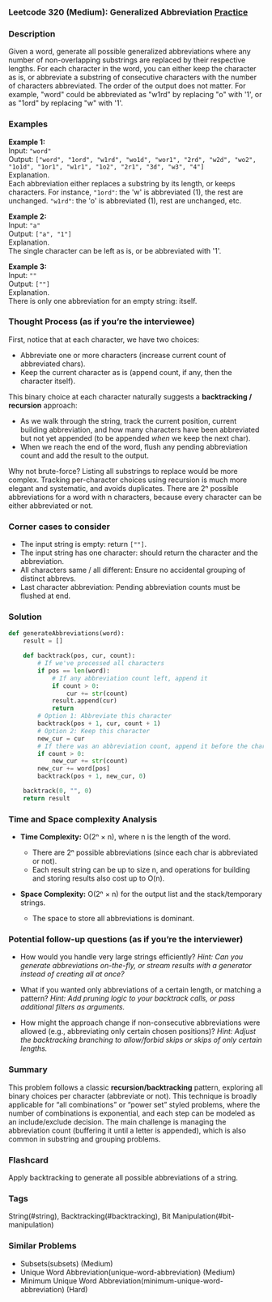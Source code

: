 ### Leetcode 320 (Medium): Generalized Abbreviation [Practice](https://leetcode.com/problems/generalized-abbreviation)

### Description  
Given a word, generate all possible generalized abbreviations where any number of non-overlapping substrings are replaced by their respective lengths. For each character in the word, you can either keep the character as is, or abbreviate a substring of consecutive characters with the number of characters abbreviated. The order of the output does not matter. For example, "word" could be abbreviated as "w1rd" by replacing "o" with '1', or as "1ord" by replacing "w" with '1'.

### Examples  

**Example 1:**  
Input: `"word"`  
Output: `["word", "1ord", "w1rd", "wo1d", "wor1", "2rd", "w2d", "wo2", "1o1d", "1or1", "w1r1", "1o2", "2r1", "3d", "w3", "4"]`  
Explanation.  
Each abbreviation either replaces a substring by its length, or keeps characters. For instance, `"1ord"`: the 'w' is abbreviated (1), the rest are unchanged. `"w1rd"`: the 'o' is abbreviated (1), rest are unchanged, etc.

**Example 2:**  
Input: `"a"`  
Output: `["a", "1"]`  
Explanation.  
The single character can be left as is, or be abbreviated with '1'.

**Example 3:**  
Input: `""`  
Output: `[""]`  
Explanation.  
There is only one abbreviation for an empty string: itself.

### Thought Process (as if you’re the interviewee)  
First, notice that at each character, we have two choices:  
- Abbreviate one or more characters (increase current count of abbreviated chars).
- Keep the current character as is (append count, if any, then the character itself).

This binary choice at each character naturally suggests a **backtracking / recursion** approach:  
- As we walk through the string, track the current position, current building abbreviation, and how many characters have been abbreviated but not yet appended (to be appended *when* we keep the next char).
- When we reach the end of the word, flush any pending abbreviation count and add the result to the output.

Why not brute-force? Listing all substrings to replace would be more complex. Tracking per-character choices using recursion is much more elegant and systematic, and avoids duplicates. There are 2ⁿ possible abbreviations for a word with n characters, because every character can be either abbreviated or not.

### Corner cases to consider  
- The input string is empty: return `[""]`.
- The input string has one character: should return the character and the abbreviation.
- All characters same / all different: Ensure no accidental grouping of distinct abbrevs.
- Last character abbreviation: Pending abbreviation counts must be flushed at end.

### Solution

```python
def generateAbbreviations(word):
    result = []

    def backtrack(pos, cur, count):
        # If we've processed all characters
        if pos == len(word):
            # If any abbreviation count left, append it
            if count > 0:
                cur += str(count)
            result.append(cur)
            return
        # Option 1: Abbreviate this character
        backtrack(pos + 1, cur, count + 1)
        # Option 2: Keep this character
        new_cur = cur
        # If there was an abbreviation count, append it before the character
        if count > 0:
            new_cur += str(count)
        new_cur += word[pos]
        backtrack(pos + 1, new_cur, 0)

    backtrack(0, "", 0)
    return result
```

### Time and Space complexity Analysis  

- **Time Complexity:** O(2ⁿ × n), where n is the length of the word.  
  - There are 2ⁿ possible abbreviations (since each char is abbreviated or not).
  - Each result string can be up to size n, and operations for building and storing results also cost up to O(n).

- **Space Complexity:** O(2ⁿ × n) for the output list and the stack/temporary strings.  
  - The space to store all abbreviations is dominant.

### Potential follow-up questions (as if you’re the interviewer)  

- How would you handle very large strings efficiently?
  *Hint: Can you generate abbreviations on-the-fly, or stream results with a generator instead of creating all at once?*

- What if you wanted only abbreviations of a certain length, or matching a pattern?
  *Hint: Add pruning logic to your backtrack calls, or pass additional filters as arguments.*

- How might the approach change if non-consecutive abbreviations were allowed (e.g., abbreviating only certain chosen positions)?
  *Hint: Adjust the backtracking branching to allow/forbid skips or skips of only certain lengths.*

### Summary
This problem follows a classic **recursion/backtracking** pattern, exploring all binary choices per character (abbreviate or not). This technique is broadly applicable for “all combinations” or “power set” styled problems, where the number of combinations is exponential, and each step can be modeled as an include/exclude decision. The main challenge is managing the abbreviation count (buffering it until a letter is appended), which is also common in substring and grouping problems.


### Flashcard
Apply backtracking to generate all possible abbreviations of a string.

### Tags
String(#string), Backtracking(#backtracking), Bit Manipulation(#bit-manipulation)

### Similar Problems
- Subsets(subsets) (Medium)
- Unique Word Abbreviation(unique-word-abbreviation) (Medium)
- Minimum Unique Word Abbreviation(minimum-unique-word-abbreviation) (Hard)